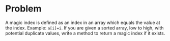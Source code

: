 # Problem
A magic index is defined as an index in an array which equals the value at the index.
Example: `a[i]=i`.
If you are given a sorted array, low to high, with potential duplicate values, write a method to return a magic index if it exists.